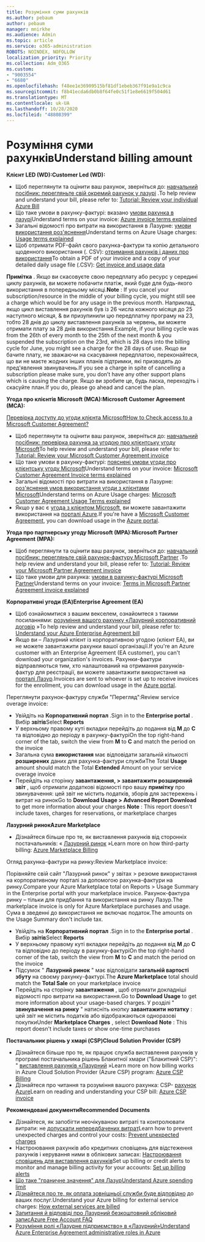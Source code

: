 ```yaml
---
title: Розуміння суми рахунків
ms.author: pebaum
author: pebaum
manager: mnirkhe
ms.audience: Admin
ms.topic: article
ms.service: o365-administration
ROBOTS: NOINDEX, NOFOLLOW
localization_priority: Priority
ms.collection: Adm_O365
ms.custom:
- "9003554"
- "6680"
ms.openlocfilehash: f48ee1e36909515bf81df1ebeb367f91e9a1c9ca
ms.sourcegitcommit: f8b41ecda6db0b8f64fe0c51f1e8e6619f504d61
ms.translationtype: MT
ms.contentlocale: uk-UA
ms.lasthandoff: 10/28/2020
ms.locfileid: "48808399"
---
```

# <a name="understand-billing-amount"></a><span data-ttu-id="96bcd-102">Розуміння суми рахунків</span><span class="sxs-lookup"><span data-stu-id="96bcd-102">Understand billing amount</span></span>

<span data-ttu-id="96bcd-103">**Клієнт LED (WD):**</span><span class="sxs-lookup"><span data-stu-id="96bcd-103">**Customer Led (WD):**</span></span>

- <span data-ttu-id="96bcd-104">Щоб переглянути та оцінити ваш рахунок, зверніться до: [навчальний посібник: перегляньте свій окремий рахунок у лазурі](https://docs.microsoft.com/azure/cost-management-billing/understand/review-individual-bill?WT.mc_id=Portal-Microsoft_Azure_Support) .</span><span class="sxs-lookup"><span data-stu-id="96bcd-104">To help review and understand your bill, please refer to: [Tutorial: Review your individual Azure Bill](https://docs.microsoft.com/azure/cost-management-billing/understand/review-individual-bill?WT.mc_id=Portal-Microsoft_Azure_Support)</span></span>
- <span data-ttu-id="96bcd-105">Що таке умови в рахунку-фактурі: вказано [умови рахунка в лазурі](https://docs.microsoft.com/azure/cost-management-billing/understand/understand-invoice?WT.mc_id=Portal-Microsoft_Azure_Support)</span><span class="sxs-lookup"><span data-stu-id="96bcd-105">Understand terms on your invoice: [Azure invoice terms explained](https://docs.microsoft.com/azure/cost-management-billing/understand/understand-invoice?WT.mc_id=Portal-Microsoft_Azure_Support)</span></span>
- <span data-ttu-id="96bcd-106">Загальні відомості про витрати на використання в Лазурне: [умови використання роз'яснення](https://docs.microsoft.com/azure/cost-management-billing/understand/understand-usage?WT.mc_id=Portal-Microsoft_Azure_Support)</span><span class="sxs-lookup"><span data-stu-id="96bcd-106">Understand terms on Azure Usage charges: [Usage terms explained](https://docs.microsoft.com/azure/cost-management-billing/understand/understand-usage?WT.mc_id=Portal-Microsoft_Azure_Support)</span></span>
- <span data-ttu-id="96bcd-107">Щоб отримати PDF-файл свого рахунка-фактури та копію детального щоденного використання (. CSV): [отримання рахунків і даних про використання](https://docs.microsoft.com/azure/billing/billing-download-azure-invoice-daily-usage-date?WT.mc_id=Portal-Microsoft_Azure_Support)</span><span class="sxs-lookup"><span data-stu-id="96bcd-107">To obtain a PDF of your invoice and a copy of your detailed daily usage file (.CSV): [Get invoice and usage data](https://docs.microsoft.com/azure/billing/billing-download-azure-invoice-daily-usage-date?WT.mc_id=Portal-Microsoft_Azure_Support)</span></span>

<span data-ttu-id="96bcd-108">**Примітка** . Якщо ви скасовуєте свою передплату або ресурс у середині циклу рахунків, ви можете побачити платіж, який буде для будь-якого використання в попередньому місяці.</span><span class="sxs-lookup"><span data-stu-id="96bcd-108">**Note** : If you cancel your subscription/resource in the middle of your billing cycle, you might still see a charge which would be for any usage in the previous month.</span></span> <span data-ttu-id="96bcd-109">Наприклад, якщо цикл виставлення рахунків був із 26 числа кожного місяця до 25 наступного місяця, & ви призупинили цю передплатну програму на 23, тобто 28 днів до циклу виставлення рахунків за червень, ви можете отримати плату за 28 днів використання.</span><span class="sxs-lookup"><span data-stu-id="96bcd-109">Example, if your billing cycle was from the 26th of every month to the 25th of the next month & you suspended the subscription on the 23rd, which is 28 days into the billing cycle for June, you might see a charge for the 28 days of use.</span></span> <span data-ttu-id="96bcd-110">Якщо ви бачите плату, не зважаючи на скасування передплатою, переконайтеся, що ви не маєте жодних інших планів підтримки, які призводять до пред'явлення звинувачень.</span><span class="sxs-lookup"><span data-stu-id="96bcd-110">If you see a charge in spite of cancelling a subscription please make sure, you don’t have any other support plans which is causing the charge.</span></span> <span data-ttu-id="96bcd-111">Якщо ви зробите це, будь ласка, переходіть і скасуйте план.</span><span class="sxs-lookup"><span data-stu-id="96bcd-111">If you do, please go ahead and cancel the plan.</span></span>

<span data-ttu-id="96bcd-112">**Угода про клієнтів Microsoft (MCA):**</span><span class="sxs-lookup"><span data-stu-id="96bcd-112">**Microsoft Customer Agreement (MCA):**</span></span>

[<span data-ttu-id="96bcd-113">Перевірка доступу до угоди клієнта Microsoft</span><span class="sxs-lookup"><span data-stu-id="96bcd-113">How to Check access to a Microsoft Customer Agreement?</span></span>](https://docs.microsoft.com/azure/cost-management-billing/manage/download-azure-invoice-daily-usage-date?WT.mc_id=Portal-Microsoft_Azure_Support#check-access-to-a-microsoft-customer-agreement)

- <span data-ttu-id="96bcd-114">Щоб переглянути та оцінити ваш рахунок, зверніться до: [навчальний посібник: перевірка рахунка за угодою про клієнтську угоду Microsoft](https://docs.microsoft.com/azure/cost-management-billing/understand/review-customer-agreement-bill?WT.mc_id=Portal-Microsoft_Azure_Support)</span><span class="sxs-lookup"><span data-stu-id="96bcd-114">To help review and understand your bill, please refer to: [Tutorial: Review your Microsoft Customer Agreement invoice](https://docs.microsoft.com/azure/cost-management-billing/understand/review-customer-agreement-bill?WT.mc_id=Portal-Microsoft_Azure_Support)</span></span>
- <span data-ttu-id="96bcd-115">Що таке умови в рахунку-фактурі: [пояснені умови угоди про клієнтську угоду Microsoft](https://docs.microsoft.com/azure/cost-management-billing/understand/mca-understand-your-invoice?WT.mc_id=Portal-Microsoft_Azure_Support)</span><span class="sxs-lookup"><span data-stu-id="96bcd-115">Understand terms on your invoice: [Microsoft Customer Agreement Invoice terms explained](https://docs.microsoft.com/azure/cost-management-billing/understand/mca-understand-your-invoice?WT.mc_id=Portal-Microsoft_Azure_Support)</span></span>
- <span data-ttu-id="96bcd-116">Загальні відомості про витрати на використання в Лазурне: [роз'яснення умов використання угоди з клієнтами Microsoft](https://docs.microsoft.com/azure/cost-management-billing/understand/mca-understand-your-usage?WT.mc_id=Portal-Microsoft_Azure_Support)</span><span class="sxs-lookup"><span data-stu-id="96bcd-116">Understand terms on Azure Usage charges: [Microsoft Customer Agreement Usage Terms explained](https://docs.microsoft.com/azure/cost-management-billing/understand/mca-understand-your-usage?WT.mc_id=Portal-Microsoft_Azure_Support)</span></span>
- <span data-ttu-id="96bcd-117">Якщо у вас є [угода з клієнтом Microsoft](https://docs.microsoft.com/azure/cost-management-billing/manage/download-azure-invoice-daily-usage-date?WT.mc_id=Portal-Microsoft_Azure_Support#check-access-to-a-microsoft-customer-agreement), ви можете завантажити використання на [порталі Azure](https://portal.azure.com/).</span><span class="sxs-lookup"><span data-stu-id="96bcd-117">If you're have a [Microsoft Customer Agreement](https://docs.microsoft.com/azure/cost-management-billing/manage/download-azure-invoice-daily-usage-date?WT.mc_id=Portal-Microsoft_Azure_Support#check-access-to-a-microsoft-customer-agreement), you can download usage in the [Azure portal](https://portal.azure.com/).</span></span>

<span data-ttu-id="96bcd-118">**Угода про партнерську угоду Microsoft (MPA):**</span><span class="sxs-lookup"><span data-stu-id="96bcd-118">**Microsoft Partner Agreement (MPA):**</span></span>

- <span data-ttu-id="96bcd-119">Щоб переглянути та оцінити ваш рахунок, зверніться до: [навчальний посібник: перегляньте свій рахунок-фактуру Microsoft Partner](https://docs.microsoft.com/azure/cost-management-billing/understand/review-partner-agreement-bill?WT.mc_id=Portal-Microsoft_Azure_Support) .</span><span class="sxs-lookup"><span data-stu-id="96bcd-119">To help review and understand your bill, please refer to: [Tutorial: Review your Microsoft Partner Agreement invoice](https://docs.microsoft.com/azure/cost-management-billing/understand/review-partner-agreement-bill?WT.mc_id=Portal-Microsoft_Azure_Support)</span></span>
- <span data-ttu-id="96bcd-120">Що таке умови для рахунка: [умови в рахунку-фактурі Microsoft Partner](https://docs.microsoft.com/azure/cost-management-billing/understand/mpa-invoice-terms?WT.mc_id=Portal-Microsoft_Azure_Support)</span><span class="sxs-lookup"><span data-stu-id="96bcd-120">Understand terms on your invoice: [Terms in Microsoft Partner Agreement invoice explained](https://docs.microsoft.com/azure/cost-management-billing/understand/mpa-invoice-terms?WT.mc_id=Portal-Microsoft_Azure_Support)</span></span>

<span data-ttu-id="96bcd-121">**Корпоративні угоди (EA)**</span><span class="sxs-lookup"><span data-stu-id="96bcd-121">**Enterprise Agreement (EA)**</span></span>

- <span data-ttu-id="96bcd-122">Щоб ознайомитися з вашим векселем, ознайомтеся з такими посиланнями: [розуміння вашого рахунку «Лазурний корпоративний договір](https://docs.microsoft.com/azure/cost-management-billing/understand/review-enterprise-agreement-bill?WT.mc_id=Portal-Microsoft_Azure_Support) »</span><span class="sxs-lookup"><span data-stu-id="96bcd-122">To help review and understand your bill, please refer to: [Understand your Azure Enterprise Agreement bill](https://docs.microsoft.com/azure/cost-management-billing/understand/review-enterprise-agreement-bill?WT.mc_id=Portal-Microsoft_Azure_Support)</span></span>
- <span data-ttu-id="96bcd-123">Якщо ви – Лазурний клієнт із корпоративною угодою (клієнт EA), ви не можете завантажити рахунки вашої організації.</span><span class="sxs-lookup"><span data-stu-id="96bcd-123">If you're an Azure customer with an Enterprise Agreement (EA customer), you can't download your organization's invoices.</span></span> <span data-ttu-id="96bcd-124">Рахунки-фактури відправляються тим, хто налаштований на отримання рахунків-фактур для реєстрації, ви можете завантажити використання на [порталі Лазур](https://portal.azure.com/).</span><span class="sxs-lookup"><span data-stu-id="96bcd-124">Invoices are sent to whoever is set up to receive invoices for the enrollment, you can download usage in the [Azure portal](https://portal.azure.com/).</span></span>

<span data-ttu-id="96bcd-125">Переглянути рахунок-фактуру служби "Перегляд":</span><span class="sxs-lookup"><span data-stu-id="96bcd-125">Review service overage invoice:</span></span>

- <span data-ttu-id="96bcd-126">Увійдіть на **Корпоративний портал** .</span><span class="sxs-lookup"><span data-stu-id="96bcd-126">Sign in to the **Enterprise portal** .</span></span> <span data-ttu-id="96bcd-127">Вибір **звітів**</span><span class="sxs-lookup"><span data-stu-id="96bcd-127">Select **Reports**</span></span>
- <span data-ttu-id="96bcd-128">У верхньому правому куті вкладки перейдіть до подання від **M** до **C** та відповідно до періоду в рахунку-фактурі</span><span class="sxs-lookup"><span data-stu-id="96bcd-128">On the top right-hand corner of the tab, switch the view from **M** to **C** and match the period on the invoice</span></span>
- <span data-ttu-id="96bcd-129">Загальна сума **використання** має відповідати загальній кількості **розширених** даних для рахунка-фактури служби</span><span class="sxs-lookup"><span data-stu-id="96bcd-129">The Total **Usage** amount should match the Total **Extended** Amount on your service overage invoice</span></span>
- <span data-ttu-id="96bcd-130">Перейдіть на сторінку **завантаження, > завантажити розширений звіт** , щоб отримати додаткові відомості про вашу **примітку** про звинувачення: цей звіт не містить податків, зборів для застережень і витрат на ринок</span><span class="sxs-lookup"><span data-stu-id="96bcd-130">Go to **Download Usage > Advanced Report Download** to get more information about your charges **Note** : This report doesn't include taxes, charges for reservations, or marketplace charges</span></span>

<span data-ttu-id="96bcd-131">**Лазурний ринок**</span><span class="sxs-lookup"><span data-stu-id="96bcd-131">**Azure Marketplace**</span></span>

- <span data-ttu-id="96bcd-132">Дізнайтеся більше про те, як виставлення рахунків від сторонніх постачальників: « [Лазурний ринок](https://docs.microsoft.com/azure/billing/billing-understand-your-azure-marketplace-charges?WT.mc_id=Portal-Microsoft_Azure_Support) »</span><span class="sxs-lookup"><span data-stu-id="96bcd-132">Learn more on how third-party billing: [Azure Marketplace Billing](https://docs.microsoft.com/azure/billing/billing-understand-your-azure-marketplace-charges?WT.mc_id=Portal-Microsoft_Azure_Support)</span></span>

<span data-ttu-id="96bcd-133">Огляд рахунка-фактури на ринку:</span><span class="sxs-lookup"><span data-stu-id="96bcd-133">Review Marketplace invoice:</span></span>

<span data-ttu-id="96bcd-134">Порівняйте свій сайт "Лазурний ринок" у звітах > резюме використання на корпоративному порталі за допомогою рахунка-фактури на ринку.</span><span class="sxs-lookup"><span data-stu-id="96bcd-134">Compare your Azure Marketplace total on Reports > Usage Summary in the Enterprise portal with your marketplace invoice.</span></span> <span data-ttu-id="96bcd-135">Рахунок-фактура ринку – тільки для придбання та використання на ринку Лазур.</span><span class="sxs-lookup"><span data-stu-id="96bcd-135">The marketplace invoice is only for Azure Marketplace purchases and usage.</span></span> <span data-ttu-id="96bcd-136">Сума в зведенні до використання не включає податок.</span><span class="sxs-lookup"><span data-stu-id="96bcd-136">The amounts on the Usage Summary don't include tax.</span></span>

- <span data-ttu-id="96bcd-137">Увійдіть на **Корпоративний портал** .</span><span class="sxs-lookup"><span data-stu-id="96bcd-137">Sign in to the **Enterprise portal** .</span></span> <span data-ttu-id="96bcd-138">Вибір **звітів**</span><span class="sxs-lookup"><span data-stu-id="96bcd-138">Select **Reports**</span></span>
- <span data-ttu-id="96bcd-139">У верхньому правому куті вкладки перейдіть до подання від **M** до **C** та відповідно до періоду в рахунку-фактурі</span><span class="sxs-lookup"><span data-stu-id="96bcd-139">On the top right-hand corner of the tab, switch the view from **M** to **C** and match the period on the invoice</span></span>
- <span data-ttu-id="96bcd-140">Підсумок " **Лазурний ринок** " має відповідати **загальній вартості збуту** на своєму рахунку-фактурі.</span><span class="sxs-lookup"><span data-stu-id="96bcd-140">The **Azure Marketplace** total should match the **Total Sale** on your marketplace invoice</span></span>
- <span data-ttu-id="96bcd-141">Перейдіть на сторінку **завантаження** , щоб отримати докладніші відомості про витрати на використання.</span><span class="sxs-lookup"><span data-stu-id="96bcd-141">Go to **Download Usage** to get more information about your usage-based charges.</span></span> <span data-ttu-id="96bcd-142">У розділі " **звинувачення на ринку** " натисніть кнопку **завантажити** **нотатку** : цей звіт не містить податків або відображаються одноразові покупки</span><span class="sxs-lookup"><span data-stu-id="96bcd-142">Under **Marketplace Charges** , select **Download** **Note** : This report doesn't include taxes or show one-time purchases</span></span>

<span data-ttu-id="96bcd-143">**Постачальник рішень у хмарі (CSP)**</span><span class="sxs-lookup"><span data-stu-id="96bcd-143">**Cloud Solution Provider (CSP)**</span></span>

- <span data-ttu-id="96bcd-144">Дізнайтеся більше про те, як працює служба виставлення рахунків у програмі постачальника рішень Блакитної хмари ("Блакитний CSP)": " [виставлення рахунків «Лазурний](https://docs.microsoft.com/azure/cloud-solution-provider/billing/azure-csp-billing-overview?WT.mc_id=Portal-Microsoft_Azure_Support) »</span><span class="sxs-lookup"><span data-stu-id="96bcd-144">Learn more on how billing works in Azure Cloud Solution Provider (Azure CSP) program: [Azure CSP Billing](https://docs.microsoft.com/azure/cloud-solution-provider/billing/azure-csp-billing-overview?WT.mc_id=Portal-Microsoft_Azure_Support)</span></span>
- <span data-ttu-id="96bcd-145">Дізнайтеся про читання та розуміння вашого рахунка: CSP- [рахунок Azure](https://docs.microsoft.com/azure/cloud-solution-provider/billing/azure-csp-invoice?WT.mc_id=Portal-Microsoft_Azure_Support)</span><span class="sxs-lookup"><span data-stu-id="96bcd-145">Learn on reading and understanding your CSP bill: [Azure CSP invoice](https://docs.microsoft.com/azure/cloud-solution-provider/billing/azure-csp-invoice?WT.mc_id=Portal-Microsoft_Azure_Support)</span></span>

<span data-ttu-id="96bcd-146">**Рекомендовані документи**</span><span class="sxs-lookup"><span data-stu-id="96bcd-146">**Recommended Documents**</span></span>

- <span data-ttu-id="96bcd-147">Дізнайтеся, як запобігти неочікуваною витраті та контролювати витрати: не [допускати непередбачених витрат](https://docs.microsoft.com/azure/cost-management-billing/manage/getting-started?WT.mc_id=Portal-Microsoft_Azure_Support)</span><span class="sxs-lookup"><span data-stu-id="96bcd-147">Learn how to prevent unexpected charges and control your costs: [Prevent unexpected charges](https://docs.microsoft.com/azure/cost-management-billing/manage/getting-started?WT.mc_id=Portal-Microsoft_Azure_Support)</span></span>
- <span data-ttu-id="96bcd-148">Настроювання рахунків або кредитних сповіщень для відстеження рахунків і керування ними в облікових записах: [Настроювання сповіщень для виставлення рахунків](https://docs.microsoft.com/azure/cost-management-billing/costs/cost-mgt-alerts-monitor-usage-spending?WT.mc_id=Portal-Microsoft_Azure_Support)</span><span class="sxs-lookup"><span data-stu-id="96bcd-148">Set up billing or credit alerts to monitor and manage billing activity for your accounts: [Set up billing alerts](https://docs.microsoft.com/azure/cost-management-billing/costs/cost-mgt-alerts-monitor-usage-spending?WT.mc_id=Portal-Microsoft_Azure_Support)</span></span>
- [<span data-ttu-id="96bcd-149">Що таке "граничне значення" для Лазур</span><span class="sxs-lookup"><span data-stu-id="96bcd-149">Understand Azure spending limit</span></span>](https://docs.microsoft.com/azure/cost-management-billing/manage/spending-limit?WT.mc_id=Portal-Microsoft_Azure_Support)
- <span data-ttu-id="96bcd-150">[Дізнайтеся про те, як оплата зовнішньої служби буде відповідно](https://docs.microsoft.com/azure/cost-management-billing/understand/understand-azure-marketplace-charges?WT.mc_id=Portal-Microsoft_Azure_Support) до ваших послуг.</span><span class="sxs-lookup"><span data-stu-id="96bcd-150">Understand your Azure billing for external service charges: [How external services are billed](https://docs.microsoft.com/azure/cost-management-billing/understand/understand-azure-marketplace-charges?WT.mc_id=Portal-Microsoft_Azure_Support)</span></span>
- [<span data-ttu-id="96bcd-151">Запитання й відповіді про Лазурний безкоштовний обліковий запис</span><span class="sxs-lookup"><span data-stu-id="96bcd-151">Azure Free Account FAQ</span></span>](https://azure.microsoft.com/free/free-account-faq/)
- [<span data-ttu-id="96bcd-152">Розуміння ролі «Лазурне підприємство» в «Лазурний»</span><span class="sxs-lookup"><span data-stu-id="96bcd-152">Understand Azure Enterprise Agreement administrative roles in Azure</span></span>](https://docs.microsoft.com/azure/cost-management-billing/manage/understand-ea-roles?WT.mc_id=Portal-Microsoft_Azure_Support)
